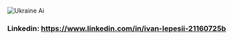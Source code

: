 ![Ukraine Ai](https://user-images.githubusercontent.com/56956339/236021677-c93f33f1-be79-48dc-aa13-783abe69a118.png)

### Linkedin: https://www.linkedin.com/in/ivan-lepesii-21160725b

